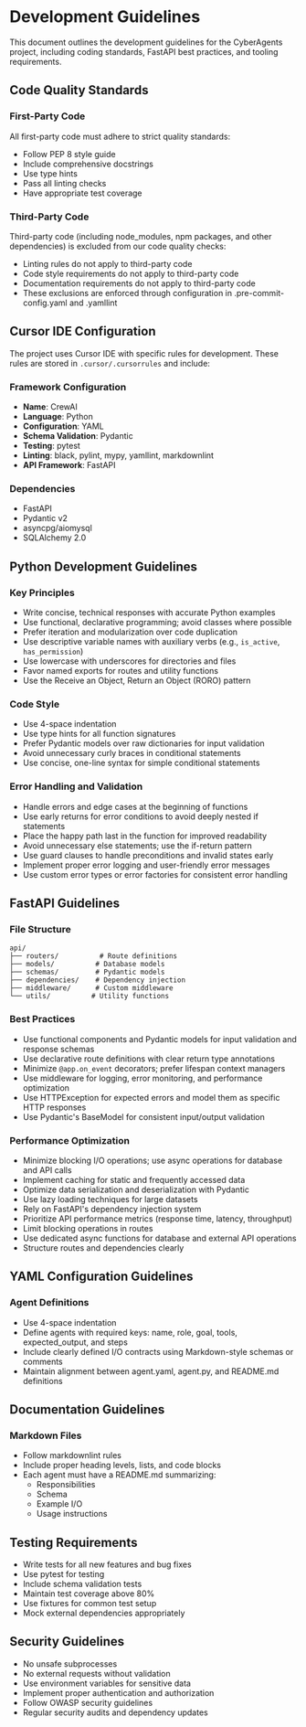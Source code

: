 # Development Guidelines

This document outlines the development guidelines for the CyberAgents project, including coding standards, FastAPI best practices, and tooling requirements.

## Code Quality Standards

### First-Party Code

All first-party code must adhere to strict quality standards:

- Follow PEP 8 style guide
- Include comprehensive docstrings
- Use type hints
- Pass all linting checks
- Have appropriate test coverage

### Third-Party Code

Third-party code (including node_modules, npm packages, and other dependencies) is excluded from our code quality checks:

- Linting rules do not apply to third-party code
- Code style requirements do not apply to third-party code
- Documentation requirements do not apply to third-party code
- These exclusions are enforced through configuration in .pre-commit-config.yaml and .yamllint

## Cursor IDE Configuration

The project uses Cursor IDE with specific rules for development. These rules are stored in `.cursor/.cursorrules` and include:

### Framework Configuration

- **Name**: CrewAI
- **Language**: Python
- **Configuration**: YAML
- **Schema Validation**: Pydantic
- **Testing**: pytest
- **Linting**: black, pylint, mypy, yamllint, markdownlint
- **API Framework**: FastAPI

### Dependencies

- FastAPI
- Pydantic v2
- asyncpg/aiomysql
- SQLAlchemy 2.0

## Python Development Guidelines

### Key Principles

- Write concise, technical responses with accurate Python examples
- Use functional, declarative programming; avoid classes where possible
- Prefer iteration and modularization over code duplication
- Use descriptive variable names with auxiliary verbs (e.g., `is_active`, `has_permission`)
- Use lowercase with underscores for directories and files
- Favor named exports for routes and utility functions
- Use the Receive an Object, Return an Object (RORO) pattern

### Code Style

- Use 4-space indentation
- Use type hints for all function signatures
- Prefer Pydantic models over raw dictionaries for input validation
- Avoid unnecessary curly braces in conditional statements
- Use concise, one-line syntax for simple conditional statements

### Error Handling and Validation

- Handle errors and edge cases at the beginning of functions
- Use early returns for error conditions to avoid deeply nested if statements
- Place the happy path last in the function for improved readability
- Avoid unnecessary else statements; use the if-return pattern
- Use guard clauses to handle preconditions and invalid states early
- Implement proper error logging and user-friendly error messages
- Use custom error types or error factories for consistent error handling

## FastAPI Guidelines

### File Structure

```
api/
├── routers/          # Route definitions
├── models/          # Database models
├── schemas/         # Pydantic models
├── dependencies/    # Dependency injection
├── middleware/      # Custom middleware
└── utils/          # Utility functions
```

### Best Practices

- Use functional components and Pydantic models for input validation and response schemas
- Use declarative route definitions with clear return type annotations
- Minimize `@app.on_event` decorators; prefer lifespan context managers
- Use middleware for logging, error monitoring, and performance optimization
- Use HTTPException for expected errors and model them as specific HTTP responses
- Use Pydantic's BaseModel for consistent input/output validation

### Performance Optimization

- Minimize blocking I/O operations; use async operations for database and API calls
- Implement caching for static and frequently accessed data
- Optimize data serialization and deserialization with Pydantic
- Use lazy loading techniques for large datasets
- Rely on FastAPI's dependency injection system
- Prioritize API performance metrics (response time, latency, throughput)
- Limit blocking operations in routes
- Use dedicated async functions for database and external API operations
- Structure routes and dependencies clearly

## YAML Configuration Guidelines

### Agent Definitions

- Use 4-space indentation
- Define agents with required keys: name, role, goal, tools, expected_output, and steps
- Include clearly defined I/O contracts using Markdown-style schemas or comments
- Maintain alignment between agent.yaml, agent.py, and README.md definitions

## Documentation Guidelines

### Markdown Files

- Follow markdownlint rules
- Include proper heading levels, lists, and code blocks
- Each agent must have a README.md summarizing:
  - Responsibilities
  - Schema
  - Example I/O
  - Usage instructions

## Testing Requirements

- Write tests for all new features and bug fixes
- Use pytest for testing
- Include schema validation tests
- Maintain test coverage above 80%
- Use fixtures for common test setup
- Mock external dependencies appropriately

## Security Guidelines

- No unsafe subprocesses
- No external requests without validation
- Use environment variables for sensitive data
- Implement proper authentication and authorization
- Follow OWASP security guidelines
- Regular security audits and dependency updates
